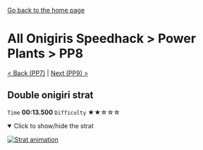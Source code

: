 [Go back to the home page](https://github.com/Doublevil/scbspeedrun)

# All Onigiris Speedhack > Power Plants > PP8

[< Back (PP7)](https://github.com/Doublevil/scbspeedrun/blob/main/levels/arb_sh/pp/PP7.md) | [Next (PP9) >](https://github.com/Doublevil/scbspeedrun/blob/main/levels/arb_sh/pp/PP9.md)

## Double onigiri strat

`Time` **00:13.500** `Difficulty` ★★☆☆☆
<details open>
  <summary>Click to show/hide the strat</summary>

  [![Strat animation](https://github.com/Doublevil/scbspeedrun/blob/main/media/levels/pp/PP8_DoubleOnigiriStrat.webp)](https://github.com/Doublevil/scbspeedrun/blob/main/media/levels/pp/PP8_DoubleOnigiriStrat.mp4?raw=true)
</details>
